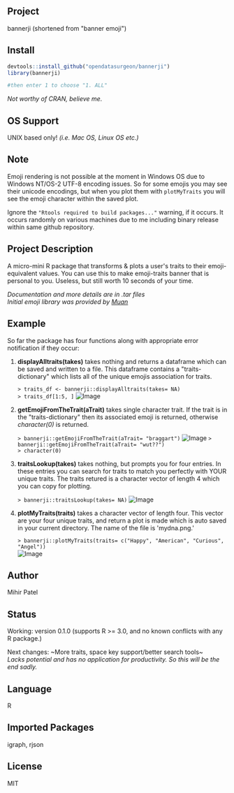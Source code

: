 Project
-------
bannerji (shortened from "banner emoji")

Install
-------
`````r
devtools::install_github("opendatasurgeon/bannerji")
library(bannerji) 

#then enter 1 to choose "1. ALL"
`````
*Not worthy of CRAN, believe me.*

OS Support
----------
UNIX based only! *(i.e. Mac OS, Linux OS etc.)*

Note
--------
Emoji rendering is not possible at the moment in Windows OS due to Windows NT/OS-2 UTF-8 encoding issues. So for some emojis you may see their unicode encodings, but when you plot them with `plotMyTraits` you will see the emoji character within the saved plot.

Ignore the `"Rtools required to build packages..."` warning, if it occurs. It occurs randomly on various machines due to me including binary release within same github repository.

Project Description
--------------------
A micro-mini R package that transforms & plots a user's traits to their emoji-equivalent values.
You can use this to make emoji-traits banner that is personal to you. Useless, but still worth 10 seconds of your time.

*Documentation and more details are in .tar files*          
*Initial emoji library was provided by [Muan](https://github.com/muan/emojilib)*   

Example
-------
So far the package has four functions along with appropriate error notification if they occur:

1) **displayAlltraits(takes)** takes nothing and returns a dataframe which can be saved and written to a file. This dataframe contains a "traits-dictionary" which lists all of the unique emojis association for traits. 

    `> traits_df <- bannerji::displayAlltraits(takes= NA)`    
    `> traits_df[1:5, ]`
    ![Image](https://github.com/opendatasurgeon/bannerji/blob/master/functionOutputs/displayall.png?raw=true)

2) **getEmojiFromTheTrait(aTrait)** takes single character trait. If the trait is in the "traits-dictionary" then its associated emoji is returned, otherwise *character(0)* is returned.
    
    `> bannerji::getEmojiFromTheTrait(aTrait= "braggart")`
    ![Image](https://github.com/opendatasurgeon/bannerji/blob/master/functionOutputs/getemojifromtrait.png?raw=true)
    `> bannerji::getEmojiFromTheTrait(aTrait= "wut??")`    
    `> character(0)`

3) **traitsLookup(takes)** takes nothing, but prompts you for four entries. In these entries you can search for traits to match you perfectly with YOUR unique traits. The traits retured is a character vector of length 4 which you can copy for plotting. 
      
      `> bannerji::traitsLookup(takes= NA)`
      ![Image](https://github.com/opendatasurgeon/bannerji/blob/master/functionOutputs/traitslookup.png?raw=true)

4) **plotMyTraits(traits)** takes a character vector of length four. This vector are your four unique traits, and return a plot is made which is auto saved in your current directory. The name of the file is 'mydna.png.'

    `> bannerji::plotMyTraits(traits= c("Happy", "American", "Curious", "Angel"))`      
    ![Image](https://github.com/opendatasurgeon/bannerji/blob/master/functionOutputs/plotmytraits.png?raw=true)
    
    
Author
-------
Mihir Patel

Status
------
Working: version 0.1.0 (supports R >= 3.0, and no known conflicts with any R package.)    

Next changes: ~More traits, space key support/better search tools~        
*Lacks potential and has no application for productivity. So this will be the end sadly.*

Language
---------
R

Imported Packages
----------
igraph, rjson

License
--------
MIT
